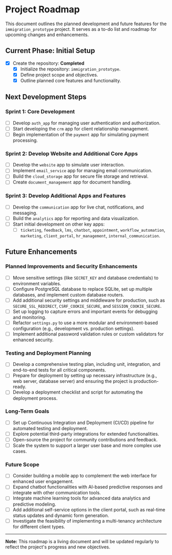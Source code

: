 # **Project Roadmap**

This document outlines the planned development and future features for the `immigration_prototype` project. It serves as a to-do list and roadmap for upcoming changes and enhancements.

## **Current Phase: Initial Setup**

- [x] Create the repository: **Completed**
  - [x] Initialize the repository: `immigration_prototype`.
  - [x] Define project scope and objectives.
  - [x] Outline planned core features and functionality.

## **Next Development Steps**

### **Sprint 1: Core Development**
- [ ] Develop `auth_app` for managing user authentication and authorization.
- [ ] Start developing the `crm` app for client relationship management.
- [ ] Begin implementation of the `payment` app for simulating payment processing.

### **Sprint 2: Develop Website and Additional Core Apps**
- [ ] Develop the `website` app to simulate user interaction.
- [ ] Implement `email_service` app for managing email communication.
- [ ] Build the `cloud_storage` app for secure file storage and retrieval.
- [ ] Create `document_management` app for document handling.

### **Sprint 3: Develop Additional Apps and Features**
- [ ] Develop the `communication` app for live chat, notifications, and messaging.
- [ ] Build the `analytics` app for reporting and data visualization.
- [ ] Start initial development on other key apps:
  - [ ] `ticketing`, `feedback`, `lms`, `chatbot`, `appointment`, `workflow_automation`, `marketing`, `client_portal`, `hr_management`, `internal_communication`.

## **Future Enhancements**

### **Planned Improvements and Security Enhancements**
- [ ] Move sensitive settings (like `SECRET_KEY` and database credentials) to environment variables.
- [ ] Configure PostgreSQL database to replace SQLite, set up multiple databases, and implement custom database routers.
- [ ] Add additional security settings and middleware for production, such as `SECURE_SSL_REDIRECT`, `CSRF_COOKIE_SECURE`, and `SESSION_COOKIE_SECURE`.
- [ ] Set up logging to capture errors and important events for debugging and monitoring.
- [ ] Refactor `settings.py` to use a more modular and environment-based configuration (e.g., development vs. production settings).
- [ ] Implement additional password validation rules or custom validators for enhanced security.

### **Testing and Deployment Planning**
- [ ] Develop a comprehensive testing plan, including unit, integration, and end-to-end tests for all critical components.
- [ ] Prepare for deployment by setting up necessary infrastructure (e.g., web server, database server) and ensuring the project is production-ready.
- [ ] Develop a deployment checklist and script for automating the deployment process.

### **Long-Term Goals**
- [ ] Set up Continuous Integration and Deployment (CI/CD) pipeline for automated testing and deployment.
- [ ] Explore potential third-party integrations for extended functionalities.
- [ ] Open-source the project for community contributions and feedback.
- [ ] Scale the system to support a larger user base and more complex use cases.

### **Future Scope**
- [ ] Consider building a mobile app to complement the web interface for enhanced user engagement.
- [ ] Expand chatbot functionalities with AI-based predictive responses and integrate with other communication tools.
- [ ] Integrate machine learning tools for advanced data analytics and predictive modeling.
- [ ] Add additional self-service options in the client portal, such as real-time status updates and dynamic form generation.
- [ ] Investigate the feasibility of implementing a multi-tenancy architecture for different client types.

---

**Note:** This roadmap is a living document and will be updated regularly to reflect the project's progress and new objectives.
